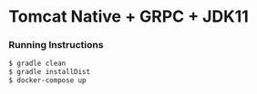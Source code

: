 # Tomcat Native + GRPC + JDK11

### Running Instructions

```sh
$ gradle clean
$ gradle installDist
$ docker-compose up
```
